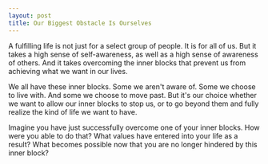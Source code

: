 ```yaml
---
layout: post
title: Our Biggest Obstacle Is Ourselves
---
```


A fulfilling life is not just for a select group of people. It is for all of us. But it takes a high sense of self-awareness, as well as a high sense of awareness of others. And it takes overcoming the inner blocks that prevent us from achieving what we want in our lives.

We all have these inner blocks. Some we aren't aware of. Some we choose to live with. And some we choose to move past. But it's our choice whether we want to allow our inner blocks to stop us, or to go beyond them and fully realize the kind of life we want to have.

Imagine you have just successfully overcome one of your inner blocks. How were you able to do that? What values have entered into your life as a result? What becomes possible now that you are no longer hindered by this inner block?